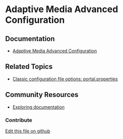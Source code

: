 # Adaptive Media Advanced Configuration

## Documentation

* [Adaptive Media Advanced Configuration](https://learn.liferay.com/web/guest/w/dxp/content-authoring-and-management/documents-and-media/publishing-and-sharing/using-adaptive-media/adaptive-media-configuration-reference)

## Related Topics

* [Classic configuration file options: portal.properties](https://resources.learn.liferay.com/reference/latest/en/dxp/propertiesdoc/portal.properties.html)

## Community Resources

* [Exploring documentation](https://liferay.dev/blogs/-/blogs/exploring-documentation)

### Contribute

[Edit this file on github](https://github.com/olafk/controlpanel-documentation-docs/blob/master/md/74en/com_liferay_configuration_admin_web_portlet_SystemSettingsPortlet/com.liferay.adaptive.media.image.internal.configuration.AMImageConfiguration.md)
